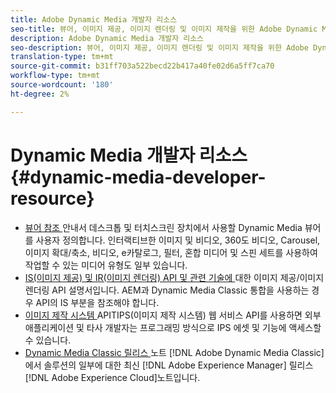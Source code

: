 ```yaml
---
title: Adobe Dynamic Media 개발자 리소스
seo-title: 뷰어, 이미지 제공, 이미지 렌더링 및 이미지 제작을 위한 Adobe Dynamic Media 개발자 리소스 가이드
description: Adobe Dynamic Media 개발자 리소스
seo-description: 뷰어, 이미지 제공, 이미지 렌더링 및 이미지 제작을 위한 Adobe Dynamic Media 개발자 리소스 가이드
translation-type: tm+mt
source-git-commit: b31ff703a522becd22b417a40fe02d6a5ff7ca70
workflow-type: tm+mt
source-wordcount: '180'
ht-degree: 2%

---
```



# Dynamic Media 개발자 리소스{#dynamic-media-developer-resource}

* [뷰어 참조 ](https://experienceleague.adobe.com/docs/dynamic-media-developer-resources/library/home.html?lang=en) <!-- (/help/aem-viewers-ref/home.md) -->
안내서 데스크톱 및 터치스크린 장치에서 사용할 Dynamic Media 뷰어를 사용자 정의합니다. 인터랙티브한 이미지 및 비디오, 360도 비디오, Carousel, 이미지 확대/축소, 비디오, e카탈로그, 필터, 혼합 미디어 및 스핀 세트를 사용하여 작업할 수 있는 미디어 유형도 일부 있습니다.
* [IS(이미지 제공) 및 IR(이미지 렌더링) API 및 관련 기술에 ](https://experienceleague.adobe.com/docs/dynamic-media-developer-resources/image-serving-api/home.html?lang=en) <!-- (/help/aem-is-ir-api/home.md) -->
대한 이미지 제공/이미지 렌더링 API 설명서입니다. AEM과 Dynamic Media Classic 통합을 사용하는 경우 API의 IS 부분을 참조해야 합니다.
* [이미지 제작 시스템 ](/help/aem-ips-api/c-overview.md)
APITIPS(이미지 제작 시스템) 웹 서비스 API를 사용하면 외부 애플리케이션 및 타사 개발자는 프로그래밍 방식으로 IPS 에셋 및 기능에 액세스할 수 있습니다.
* [Dynamic Media Classic 릴리스 ](/help/s7-release-notes/s7rn2017.md)
노트 [!DNL Adobe Dynamic Media Classic]에서 솔루션의 일부에 대한 최신  [!DNL Adobe Experience Manager] 릴리스  [!DNL Adobe Experience Cloud]노트입니다.